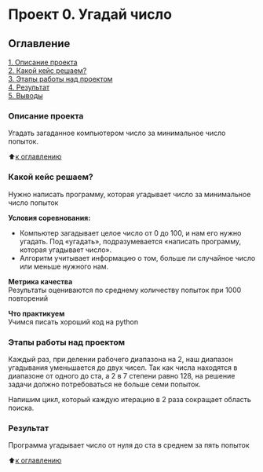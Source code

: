# Проект 0. Угадай число

## Оглавление  
[1. Описание проекта](.README.md#Описание-проекта)  
[2. Какой кейс решаем?](.README.md#Какой-кейс-решаем)  
[3. Этапы работы над проектом](.README.md#Этапы-работы-над-проектом)  
[4. Результат](.README.md#Результат)    
[5. Выводы](.README.md#Выводы) 

### Описание проекта    
Угадать загаданное компьютером число за минимальное число попыток.

:arrow_up:[к оглавлению](_)


### Какой кейс решаем?    
Нужно написать программу, которая угадывает число за минимальное число попыток

**Условия соревнования:**  
- Компьютер загадывает целое число от 0 до 100, и нам его нужно угадать. Под «угадать», подразумевается «написать программу, которая угадывает число».
- Алгоритм учитывает информацию о том, больше ли случайное число или меньше нужного нам.

**Метрика качества**     
Результаты оцениваются по среднему количеству попыток при 1000 повторений

**Что практикуем**     
Учимся писать хороший код на python

### Этапы работы над проектом
Каждый раз, при делении рабочего диапазона на 2, наш диапазон угадывания уменьшается до двух чисел.
Так как числа находятся в диапазоне от одного до ста, а 2 в 7 степени равно 128, на решение задачи должно потребоваться не больше семи попыток.

Напишим цикл, который каждую итерацию в 2 раза сокращает область поиска. 

### Результат
Программа угадывает число от нуля до ста в среднем за пять попыток
  
:arrow_up:[к оглавлению](.README.md#Оглавление)

